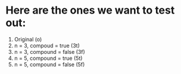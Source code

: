# Here are the ones we want to test out:

1. Original (o)
2. n = 3, compoud = true (3t)
3. n = 3, compound = false (3f)
4. n = 5, compound = true (5t)
5. n = 5, compound = false (5f)